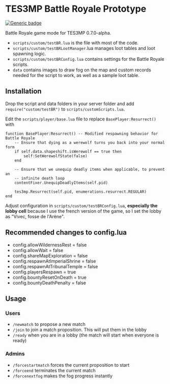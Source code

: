 # TES3MP Battle Royale Prototype

[![Generic badge](https://img.shields.io/badge/code%20style-spaghetti-orange.svg)](https://img.devrant.com/devrant/rant/r_172856_HvF2J.jpg)

Battle Royale game mode for TES3MP 0.7.0-alpha.

- `scripts/custom/testBR.lua` is the file with most of the code.
- `scripts/custom/testBRLootManager`.lua manages loot tables and loot spawning logic.
- `scripts/custom/testBRConfig.lua` contains settings for the Battle Royale scripts.
- `data` contains images to draw fog on the map and custom records needed for the script to work, as well as a sample loot table.

## Installation
Drop the script and data folders in your server folder and add `require("custom/testBR")` to `scripts/customScripts.lua`.

Edit the `scripts/player/base.lua` file to replace `BasePlayer:Resurrect()` with
```
function BasePlayer:Resurrect() -- Modified respawning behavior for Battle Royale
	-- Ensure that dying as a werewolf turns you back into your normal form
	if self.data.shapeshift.isWerewolf == true then
		self:SetWerewolfState(false)
	end

	-- Ensure that we unequip deadly items when applicable, to prevent an
	-- infinite death loop
	contentFixer.UnequipDeadlyItems(self.pid)

	tes3mp.Resurrect(self.pid, enumerations.resurrect.REGULAR)
end
```
Adjust configuration in `scripts/custom/testBRConfig.lua`, **especially the lobby cell** because I use the french version of the game, so I set the lobby as "Vivec, fosse de l'Arène".

## Recommended changes to config.lua
- config.allowWildernessRest = false
- config.allowWait = false
- config.shareMapExploration = false
- config.respawnAtImperialShrine = false
- config.respawnAtTribunalTemple = false
- config.playersRespawn = true
- config.bountyResetOnDeath = true
- config.bountyDeathPenalty = false

## Usage
### Users
- `/newmatch` to propose a new match
- `/join` to join a match proposition. This will put them in the lobby
- `/ready` when you are in a lobby (the match will start when everyone is ready)
### Admins
- `/forcestartmatch` forces the current proposition to start
- `/forceend` terminates the current match
- `/forcenextfog` makes the fog progress instantly
